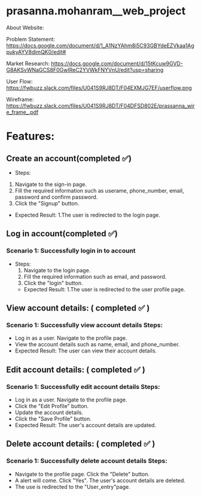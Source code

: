 # prasanna.mohanram__web_project
About Website:








Problem Statement: https://docs.google.com/document/d/1_A1NzYAhm8i5C93GBYdeEZVkaa1AgpukyAYV8dimQK0/edit#

Market Research: https://docs.google.com/document/d/15tKcuw9GVD-G8AKSvWNaGCS8F0GwIReC2YVWkFNYVnU/edit?usp=sharing

User Flow: https://fwbuzz.slack.com/files/U041S9RJ8DT/F04EXMJG7EF/userflow.png

Wireframe: https://fwbuzz.slack.com/files/U041S9RJ8DT/F04DFSD802E/prassanna_wire_frame_.pdf


# Features:


## Create an account(completed :white_check_mark:)
- Steps:
 1. Navigate to the sign-in page.
 2. Fill the required information such as userame, phone_number, email, password and confirm password.
 3. Click the "Signup" button.
 - Expected Result:
  1.The user is redirected to the login page.


## Log in account(completed :white_check_mark:)
### Scenario 1: Successfully login in to account
- Steps:
   1. Navigate to the login page.
   2. Fill the required information such as email, and password.
   3. Click the "login" button.
   - Expected Result:
    1.The user is redirected to the user profile page.

## View account details: ( completed ✅ ) 
### Scenario 1: Successfully view account details Steps:

- Log in as a user. Navigate to the profile page. 
- View the account details such as name, email, and phone_number. 
- Expected Result: The user can view their account details.

## Edit account details: ( completed ✅ )
### Scenario 1: Successfully edit account details Steps:

- Log in as a user. Navigate to the profile page. 
- Click the "Edit Profile" button. 
- Update the account details. 
- Click the "Save Profile" button. 
- Expected Result: The user's account details are updated.

## Delete account details: ( completed ✅ ) 
### Scenario 1: Successfully delete account details Steps:

- Navigate to the profile page. Click the "Delete" button. 
- A alert will come. Click "Yes". The user's account details are deleted. 
- The use is redirected to the "User_entry"page.
